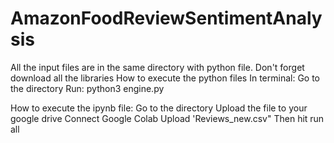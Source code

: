# AmazonFoodReviewSentimentAnalysis
All the input files are in the same directory with python file.
Don't forget download all the libraries
How to execute the python files
In terminal:
Go to the directory
Run:
python3 engine.py

How to execute the ipynb file:
Go to the directory
Upload the file to your google drive
Connect Google Colab
Upload 'Reviews_new.csv"
Then hit run all 
